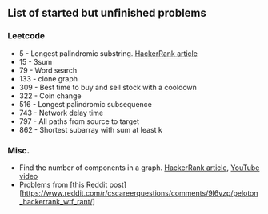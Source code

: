 List of started but unfinished problems
---

### Leetcode
- 5 - Longest palindromic substring. [HackerRank article](https://www.hackerrank.com/topics/manachers-algorithm)
- 15 - 3sum
- 79 - Word search
- 133 - clone graph
- 309 - Best time to buy and sell stock with a cooldown
- 322 - Coin change
- 516 - Longest palindromic subsequence
- 743 - Network delay time
- 797 - All paths from source to target
- 862 - Shortest subarray with sum at least k

### Misc.
- Find the number of components in a graph. [HackerRank article](https://www.hackerrank.com/challenges/components-in-graph/problem), [YouTube video](https://www.youtube.com/watch?v=IWvbPIYQPFM)
- Problems from [this Reddit post][https://www.reddit.com/r/cscareerquestions/comments/9l6vzp/peloton_hackerrank_wtf_rant/]
